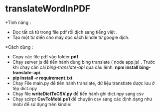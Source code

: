 # translateWordInPDF

*Tính năng :

- Đọc tất cả từ trong file pdf rồi dịch sang tiếng việt .
- Tạo một từ điển cho máy đọc sách kindle từ google dịch.

*Cách dùng : 

- Copy các file pdf vào folder **pdf**.
- Chạy server js để tiến hành dùng bing translate ( node app.js) . Trước khi chạy cần cài *bing-translate-api* qua câu lệnh: **npm install bing-translate-api**.
- **pip install -r requirement.txt**
- Chạy File main.py để tiến hành translate, dữ liệu transtlate được lưu ở tệp dict.npy
- Chạy file **writeDictToCSV.py** để tiến hành ghi dict.npy sang csv
- Chạy scirpt **CsvToMobi.ps1** để chuyển csv sang các định dạng như mobi để sử dụng trên kindle: